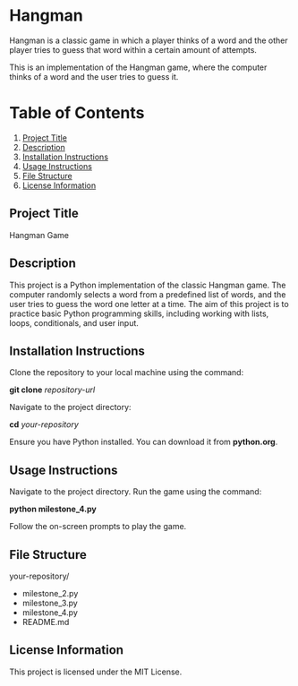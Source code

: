 # Hangman
Hangman is a classic game in which a player thinks of a word and the other player tries to guess that word within a certain amount of attempts.

This is an implementation of the Hangman game, where the computer thinks of a word and the user tries to guess it. 

# Table of Contents
1. [Project Title](#project-title)
2. [Description](#description)
3. [Installation Instructions](#installation-instruction)
4. [Usage Instructions](#usage-instruction)
5. [File Structure](#file-structure)
6. [License Information](#license-information)

## Project Title
Hangman Game

## Description
This project is a Python implementation of the classic Hangman game. The computer randomly selects a word from a predefined list of words, and the user tries to guess the word one letter at a time. The aim of this project is to practice basic Python programming skills, including working with lists, loops, conditionals, and user input.

## Installation Instructions
Clone the repository to your local machine using the command:

**git clone** *repository-url*

Navigate to the project directory:

**cd** *your-repository*

Ensure you have Python installed. You can download it from **python.org**.

## Usage Instructions
Navigate to the project directory.
Run the game using the command:

**python milestone_4.py**

Follow the on-screen prompts to play the game.

## File Structure
your-repository/
- milestone_2.py
- milestone_3.py
- milestone_4.py
- README.md

## License Information
This project is licensed under the MIT License.